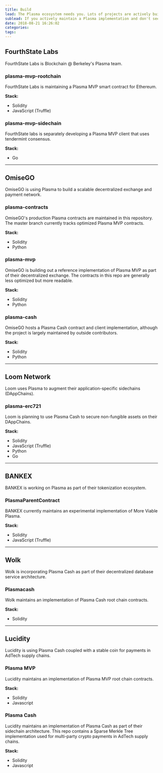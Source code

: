 ```yaml
---
title: Build
lead: The Plasma ecosystem needs you. Lots of projects are actively building things using the Plasma framework. This page maintains a list of actively developed projects you can contribute to.
sublead: If you actively maintain a Plasma implementation and don't see it listed here, feel free to create an issue on GitHub! We'll get your project on this page. Similarly, please open an issue if something on this page is inaccurate or you'd like to change a description.
date: 2018-08-21 16:26:02
categories:
tags:
---
```


## FourthState Labs
[<i class="fab fa-github"></i>](https://github.com/fourthstate)

FourthState Labs is Blockchain @ Berkeley's Plasma team.


### plasma-mvp-rootchain
[<i class="fab fa-github"></i>](https://github.com/FourthState/plasma-mvp-rootchain)

FourthState Labs is maintaining a Plasma MVP smart contract for Ethereum.

**Stack:**
+ Solidity
+ JavaScript (Truffle)

### plasma-mvp-sidechain
[<i class="fab fa-github"></i>](https://github.com/FourthState/plasma-mvp-sidechain)

FourthState labs is separately developing a Plasma MVP client that uses tendermint consensus.

**Stack:**
+ Go

---

## OmiseGO
[<i class="fas fa-globe"></i>](https://omisego.network) [<i class="fab fa-github"></i>](https://github.com/omisego)

OmiseGO is using Plasma to build a scalable decentralized exchange and payment network.

### plasma-contracts
[<i class="fab fa-github"></i>](https://github.com/omisego/plasma-contracts)

OmiseGO's production Plasma contracts are maintained in this repository. The master branch currently tracks optimized Plasma MVP contracts.

**Stack:**
+ Solidity
+ Python

### plasma-mvp
[<i class="fab fa-github"></i>](https://github.com/omisego/plasma-mvp)

OmiseGO is building out a reference implementation of Plasma MVP as part of their decentralized exchange. The contracts in this repo are generally less optimized but more readable.

**Stack:**
+ Solidity
+ Python

### plasma-cash
[<i class="fab fa-github"></i>](https://github.com/omisego/plasma-cash)

OmiseGO hosts a Plasma Cash contract and client implementation, although the project is largely maintained by outside contributors.

**Stack:**
+ Solidity
+ Python

---

## Loom Network
[<i class="fas fa-globe"></i>](https://loomx.io/) [<i class="fab fa-github"></i>](https://github.com/loomnetwork)

Loom uses Plasma to augment their application-specific sidechains (DAppChains).

### plasma-erc721
[<i class="fab fa-github"></i>](https://github.com/loomnetwork/plasma-erc721)

Loom is planning to use Plasma Cash to secure non-fungible assets on their DAppChains.

**Stack:**
+ Solidity
+ JavaScript (Truffle)
+ Python
+ Go


---

## BANKEX
[<i class="fas fa-globe"></i>](https://bankex.com) [<i class="fab fa-github"></i>](https://github.com/BANKEX)

BANKEX is working on Plasma as part of their tokenization ecosystem.

### PlasmaParentContract
[<i class="fab fa-github"></i>](https://github.com/BANKEX/PlasmaParentContract)

BANKEX currently maintains an experimental implementation of More Viable Plasma.

**Stack:**
+ Solidity
+ JavaScript (Truffle)

---

## Wolk
[<i class="fas fa-globe"></i>](https://wolk.com) [<i class="fab fa-github"></i>](https://github.com/wolkdb)

Wolk is incorporating Plasma Cash as part of their decentralized database service architecture.

### Plasmacash
[<i class="fab fa-github"></i>](https://github.com/wolkdb/deepblockchains/tree/master/Plasmacash)

Wolk maintains an implementation of Plasma Cash root chain contracts.

**Stack:**
+ Solidity

---

## Lucidity
[<i class="fas fa-globe"></i>](https://lucidity.tech) [<i class="fab fa-github"></i>](https://github.com/luciditytech)

Lucidity is using Plasma Cash coupled with a stable coin for payments in AdTech supply chains.

### Plasma MVP
[<i class="fab fa-github"></i>](https://github.com/luciditytech/lucidity-plasma)

Lucidity maintains an implementation of Plasma MVP root chain contracts.

**Stack:**
+ Solidity
+ Javascript

### Plasma Cash
[<i class="fab fa-github"></i>](https://github.com/luciditytech/lucidity-plasma-cash)

Lucidity maintains an implementation of Plasma Cash as part of their sidechain architecture. This repo contains a Sparse Merkle Tree implementation used for multi-party crypto payments in AdTech supply chains.

**Stack:**
+ Solidity
+ Javascript
